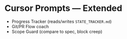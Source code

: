 # Cursor Prompts — Extended

- Progress Tracker (reads/writes `STATE_TRACKER.md`)
- Git/PR Flow coach
- Scope Guard (compare to spec, block creep)
